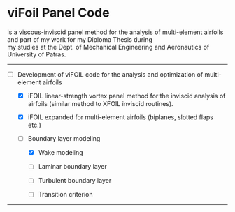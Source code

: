 # viFoil Panel Code

is a viscous-inviscid panel method for the analysis of multi-element airfoils and part of my work for my Diploma Thesis during  
my studies at the Dept. of Mechanical Engineering and Aeronautics of University of Patras.

***

- [ ] Development of viFOIL code for the analysis and optimization of multi-element airfoils

  - [x] iFOIL linear-strength vortex panel method for the inviscid analysis of airfoils
    (similar method to XFOIL inviscid routines).

  - [x] iFOIL expanded for multi-element airfoils (biplanes, slotted flaps etc.)
  
  - [ ] Boundary layer modeling

    - [x] Wake modeling

    - [ ] Laminar boundary layer

    - [ ] Turbulent boundary layer

    - [ ] Transition criterion
  


***
